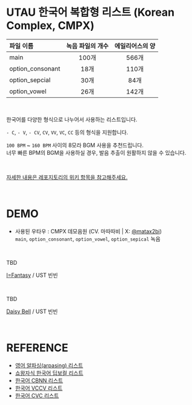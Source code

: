 # UTAU 한국어 복합형 리스트 (Korean Complex, CMPX)

| 파일 이름        | 녹음 파일의 개수 | 에일리어스의 양 |
| :--------------- | :--------------: | :-------------: |
| main             |      100개       |      566개      |
| option_consonant |       18개       |      110개      |
| option_sepcial   |       30개       |      84개       |
| option_vowel     |       26개       |      142개      |

<br />

한국어를 다양한 형식으로 나누어서 사용하는 리스트입니다.

`- C`, `- V`, `- CV`, `CV`, `VV`, `VC`, `CC` 등의 형식을 지원합니다.

`100 BPM` ~ `160 BPM` 사이의 8모라 BGM 사용을 추천드립니다.<br />
너무 빠른 BPM의 BGM을 사용하실 경우, 발음 추출이 원활하지 않을 수 있습니다.

<br />

[자세한 내용은 레포지토리의 위키 항목을 참고해주세요.](https://github.com/2xxbin/UTAU-Korean-CMPX/wiki)

<br />

# DEMO

- 사용된 우타우 : CMPX 데모음원 (CV. 마따따비 | X: [@matax2bi](https://x.com/matax2bi))<br />
  `main`, `option_consonant`, `option_vowel`, `option_sepical` 녹음

<br />

TBD

[I=Fantasy](https://www.youtube.com/watch?v=luWgq7_ZgnY) / UST 빈빈

<br />

TBD

[Daisy Bell](https://www.youtube.com/watch?v=zgoz4qKKdV8) / UST 빈빈

<br />

# REFERENCE

- [영어 알파싱(arpasing) 리스트](https://arpasing.tubs.wtf/en/)
- [쇼왕자식 한국어 딥보컬 리스트](https://cafe.naver.com/deepvocallab/267)
- [한국어 CBNN 리스트](https://github.com/EX3exp/UTAU-Korean-CBNN/tree/main)
- [한국어 VCCV 리스트](https://cafe.naver.com/utauteto/21649)
- [한국어 CVC 리스트](https://m.blog.naver.com/zetty123/221728323094)
